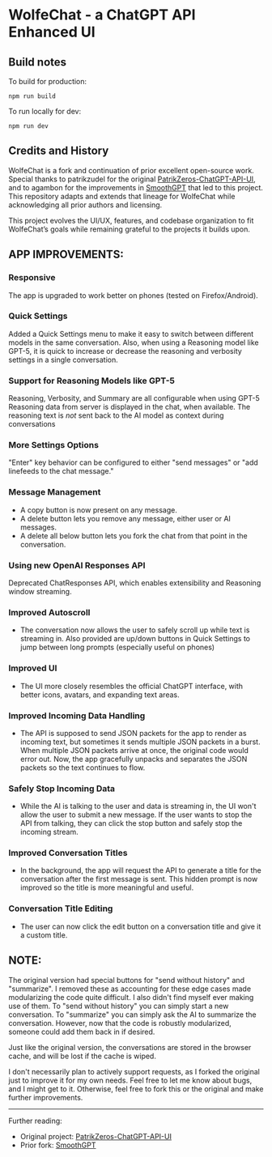 # WolfeChat - a ChatGPT API Enhanced UI

## Build notes

To build for production:

```
npm run build
```

To run locally for dev:

```
npm run dev
```

## Credits and History
WolfeChat is a fork and continuation of prior excellent open-source work. Special thanks to patrikzudel for the original [PatrikZeros-ChatGPT-API-UI](https://github.com/patrikzudel/PatrikZeros-ChatGPT-API-UI), and to agambon for the improvements in [SmoothGPT](https://github.com/agambon/SmoothGPT) that led to this project. This repository adapts and extends that lineage for WolfeChat while acknowledging all prior authors and licensing.

This project evolves the UI/UX, features, and codebase organization to fit WolfeChat’s goals while remaining grateful to the projects it builds upon.

## APP IMPROVEMENTS:

### Responsive
The app is upgraded to work better on phones (tested on Firefox/Android).

### Quick Settings
Added a Quick Settings menu to make it easy to switch between different models in the same conversation. Also, when using a Reasoning model like GPT-5, it is quick to increase or decrease the reasoning and verbosity settings in a single conversation.

### Support for Reasoning Models like GPT-5
Reasoning, Verbosity, and Summary are all configurable when using GPT-5
Reasoning data from server is displayed in the chat, when available. The reasoning text is _not_ sent back to the AI model as context during conversations

### More Settings Options
"Enter" key behavior can be configured to either "send messages" or "add linefeeds to the chat message."

### Message Management
- A copy button is now present on any message.
- A delete button lets you remove any message, either user or AI messages.
- A delete all below button lets you fork the chat from that point in the conversation.

### Using new OpenAI Responses API
Deprecated ChatResponses API, which enables extensibility and Reasoning window streaming.

### Improved Autoscroll
- The conversation now allows the user to safely scroll up while text is streaming in. Also provided are up/down buttons in Quick Settings to jump between long prompts (especially useful on phones)

### Improved UI
- The UI more closely resembles the official ChatGPT interface, with better icons, avatars, and expanding text areas.

### Improved Incoming Data Handling
- The API is supposed to send JSON packets for the app to render as incoming text, but sometimes it sends multiple JSON packets in a burst. When multiple JSON packets arrive at once, the original code would error out. Now, the app gracefully unpacks and separates the JSON packets so the text continues to flow.

### Safely Stop Incoming Data
- While the AI is talking to the user and data is streaming in, the UI won't allow the user to submit a new message. If the user wants to stop the API from talking, they can click the stop button and safely stop the incoming stream.

### Improved Conversation Titles
- In the background, the app will request the API to generate a title for the conversation after the first message is sent. This hidden prompt is now improved so the title is more meaningful and useful.

### Conversation Title Editing
- The user can now click the edit button on a conversation title and give it a custom title.

## NOTE:

The original version had special buttons for "send without history" and "summarize". I removed these as accounting for these edge cases made modularizing the code quite difficult. I also didn't find myself ever making use of them. To "send without history" you can simply start a new conversation. To "summarize" you can simply ask the AI to summarize the conversation. However, now that the code is robustly modularized, someone could add them back in if desired.

Just like the original version, the conversations are stored in the browser cache, and will be lost if the cache is wiped.

I don't necessarily plan to actively support requests, as I forked the original just to improve it for my own needs. Feel free to let me know about bugs, and I might get to it. Otherwise, feel free to fork this or the original and make further improvements.

*** 

Further reading:
- Original project: [PatrikZeros-ChatGPT-API-UI](https://github.com/patrikzudel/PatrikZeros-ChatGPT-API-UI)
- Prior fork: [SmoothGPT](https://github.com/agambon/SmoothGPT)
